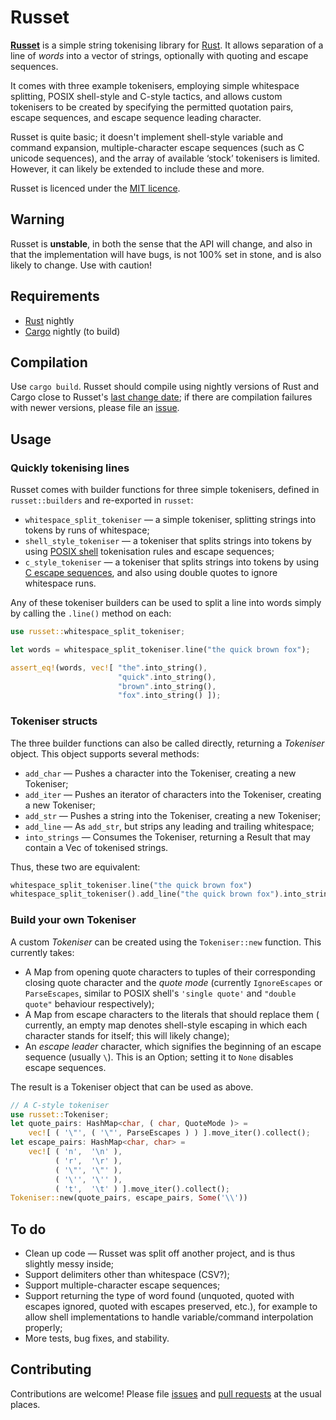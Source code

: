 # Russet

[__Russet__][russet] is a simple string tokenising library for [Rust][rust].  It
allows separation of a line of _words_ into a vector of strings, optionally with
quoting and escape sequences.

It comes with three example tokenisers, employing simple whitespace splitting,
POSIX shell-style and C-style tactics, and allows custom tokenisers to be
created by specifying the permitted quotation pairs, escape sequences, and
escape sequence leading character.

Russet is quite basic; it doesn't implement shell-style variable and command
expansion, multiple-character escape sequences (such as C unicode sequences),
and the array of available ‘stock’ tokenisers is limited. However, it can likely
be extended to include these and more.

Russet is licenced under the [MIT licence](mit).

## Warning

Russet is __unstable__, in both the sense that the API will change, and also
in that the implementation will have bugs, is not 100% set in stone, and is
also likely to change.  Use with caution!

## Requirements

* [Rust][rust] nightly
* [Cargo][cargo] nightly (to build)

## Compilation

Use `cargo build`.  Russet should compile using nightly versions of Rust and
Cargo close to Russet's [last change date][commits]; if there are compilation
failures with newer versions, please file an [issue][issues].

## Usage

### Quickly tokenising lines

Russet comes with builder functions for three simple tokenisers, defined in
`russet::builders` and re-exported in `russet`:

* `whitespace_split_tokeniser` — a simple tokeniser, splitting strings into
  tokens by runs of whitespace;
* `shell_style_tokeniser` — a tokeniser that splits strings into tokens by
  using [POSIX shell][shell] tokenisation rules and escape sequences;
* `c_style_tokeniser` — a tokeniser that splits strings into tokens by
  using [C escape sequences][cescape], and also using double quotes to ignore
  whitespace runs.

Any of these tokeniser builders can be used to split a line into words
simply by calling the `.line()` method on each:

```rust
use russet::whitespace_split_tokeniser;

let words = whitespace_split_tokeniser.line("the quick brown fox");

assert_eq!(words, vec![ "the".into_string(),
                        "quick".into_string(),
                        "brown".into_string(),
                        "fox".into_string() ]);
```

### Tokeniser structs

The three builder functions can also be called directly, returning a
_Tokeniser_ object.  This object supports several methods:

* `add_char` — Pushes a character into the Tokeniser, creating a new
  Tokeniser;
* `add_iter` — Pushes an iterator of characters into the Tokeniser, creating
  a new Tokeniser;
* `add_str` — Pushes a string into the Tokeniser, creating a new Tokeniser;
* `add_line` — As `add_str`, but strips any leading and trailing whitespace;
* `into_strings` — Consumes the Tokeniser, returning a Result that may contain
  a Vec of tokenised strings.

Thus, these two are equivalent:

```rust
whitespace_split_tokeniser.line("the quick brown fox")
whitespace_split_tokeniser().add_line("the quick brown fox").into_strings()
```

### Build your own Tokeniser

A custom _Tokeniser_ can be created using the `Tokeniser::new` function.  This
currently takes:

* A Map from opening quote characters to tuples of their corresponding closing
  quote character and the _quote mode_ (currently `IgnoreEscapes` or
  `ParseEscapes`, similar to POSIX shell's `'single quote'` and `"double quote"`
  behaviour respectively);
* A Map from escape characters to the literals that should replace them (
  currently, an empty map denotes shell-style escaping in which each character
  stands for itself; this will likely change);
* An _escape leader_ character, which signifies the beginning of an escape
  sequence (usually `\`).  This is an Option; setting it to `None` disables
  escape sequences.

The result is a Tokeniser object that can be used as above.

```rust
// A C-style tokeniser
use russet::Tokeniser;
let quote_pairs: HashMap<char, ( char, QuoteMode )> =
    vec![ ( '\"', ( '\"', ParseEscapes ) ) ].move_iter().collect();
let escape_pairs: HashMap<char, char> =
    vec![ ( 'n',  '\n' ),
          ( 'r',  '\r' ),
          ( '\"', '\"' ),
          ( '\'', '\'' ),
          ( 't',  '\t' ) ].move_iter().collect();
Tokeniser::new(quote_pairs, escape_pairs, Some('\\'))
```

## To do

* Clean up code — Russet was split off another project, and is thus slightly
  messy inside;
* Support delimiters other than whitespace (CSV?);
* Support multiple-character escape sequences;
* Support returning the type of word found (unquoted, quoted with escapes
  ignored, quoted with escapes preserved, etc.), for example to allow shell
  implementations to handle variable/command interpolation properly;
* More tests, bug fixes, and stability.

## Contributing

Contributions are welcome!  Please file [issues][issues] and [pull
requests][prq] at the usual places.

[cargo]:   http://crates.io
[cescape]: https://en.wikipedia.org/wiki/Escape_sequences_in_C#Table_of_escape_sequences
[commits]: https://github.com/CaptainHayashi/russet/commits/master
[issues]:  https://github.com/CaptainHayashi/russet/issues
[mit]:     http://opensource.org/licenses/MIT
[prq]:     https://github.com/CaptainHayashi/russet/pulls
[russet]:  https://github.com/CaptainHayashi/russet
[rust]:    http://www.rust-lang.org
[shell]:   http://pubs.opengroup.org/onlinepubs/009604599/utilities/xcu_chap02.html
